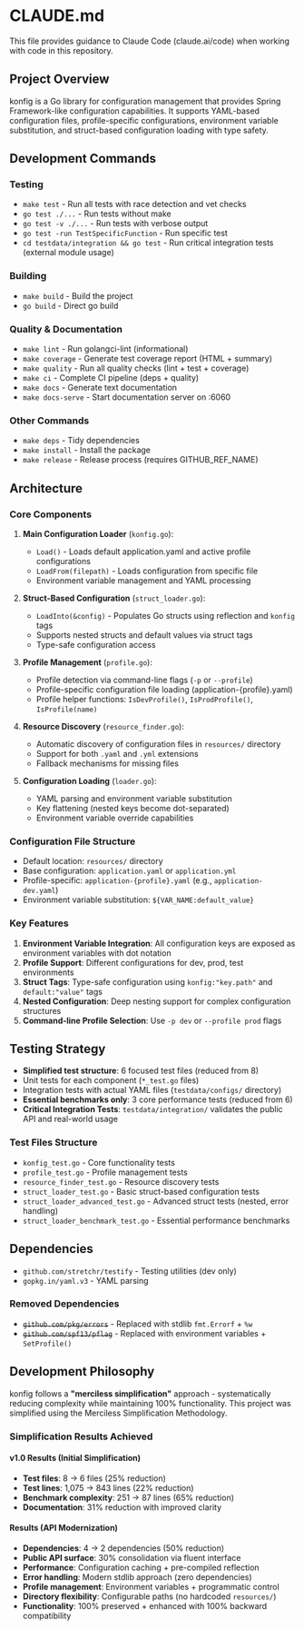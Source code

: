 # CLAUDE.md

This file provides guidance to Claude Code (claude.ai/code) when working with code in this repository.

## Project Overview

konfig is a Go library for configuration management that provides Spring Framework-like configuration capabilities. It
supports YAML-based configuration files, profile-specific configurations, environment variable substitution, and
struct-based configuration loading with type safety.

## Development Commands

### Testing

- `make test` - Run all tests with race detection and vet checks
- `go test ./...` - Run tests without make
- `go test -v ./...` - Run tests with verbose output
- `go test -run TestSpecificFunction` - Run specific test
- `cd testdata/integration && go test` - Run critical integration tests (external module usage)

### Building

- `make build` - Build the project
- `go build` - Direct go build

### Quality & Documentation

- `make lint` - Run golangci-lint (informational)
- `make coverage` - Generate test coverage report (HTML + summary)
- `make quality` - Run all quality checks (lint + test + coverage)
- `make ci` - Complete CI pipeline (deps + quality)
- `make docs` - Generate text documentation
- `make docs-serve` - Start documentation server on :6060

### Other Commands

- `make deps` - Tidy dependencies
- `make install` - Install the package
- `make release` - Release process (requires GITHUB_REF_NAME)

## Architecture

### Core Components

1. **Main Configuration Loader** (`konfig.go`):
    - `Load()` - Loads default application.yaml and active profile configurations
    - `LoadFrom(filepath)` - Loads configuration from specific file
    - Environment variable management and YAML processing

2. **Struct-Based Configuration** (`struct_loader.go`):
    - `LoadInto(&config)` - Populates Go structs using reflection and `konfig` tags
    - Supports nested structs and default values via struct tags
    - Type-safe configuration access

3. **Profile Management** (`profile.go`):
    - Profile detection via command-line flags (`-p` or `--profile`)
    - Profile-specific configuration file loading (application-{profile}.yaml)
    - Profile helper functions: `IsDevProfile()`, `IsProdProfile()`, `IsProfile(name)`

4. **Resource Discovery** (`resource_finder.go`):
    - Automatic discovery of configuration files in `resources/` directory
    - Support for both `.yaml` and `.yml` extensions
    - Fallback mechanisms for missing files

5. **Configuration Loading** (`loader.go`):
    - YAML parsing and environment variable substitution
    - Key flattening (nested keys become dot-separated)
    - Environment variable override capabilities

### Configuration File Structure

- Default location: `resources/` directory
- Base configuration: `application.yaml` or `application.yml`
- Profile-specific: `application-{profile}.yaml` (e.g., `application-dev.yaml`)
- Environment variable substitution: `${VAR_NAME:default_value}`

### Key Features

1. **Environment Variable Integration**: All configuration keys are exposed as environment variables with dot notation
2. **Profile Support**: Different configurations for dev, prod, test environments
3. **Struct Tags**: Type-safe configuration using `konfig:"key.path"` and `default:"value"` tags
4. **Nested Configuration**: Deep nesting support for complex configuration structures
5. **Command-line Profile Selection**: Use `-p dev` or `--profile prod` flags

## Testing Strategy

- **Simplified test structure**: 6 focused test files (reduced from 8)
- Unit tests for each component (`*_test.go` files)
- Integration tests with actual YAML files (`testdata/configs/` directory)
- **Essential benchmarks only**: 3 core performance tests (reduced from 6)
- **Critical Integration Tests**: `testdata/integration/` validates the public API and real-world usage

### Test Files Structure

- `konfig_test.go` - Core functionality tests
- `profile_test.go` - Profile management tests
- `resource_finder_test.go` - Resource discovery tests
- `struct_loader_test.go` - Basic struct-based configuration tests
- `struct_loader_advanced_test.go` - Advanced struct tests (nested, error handling)
- `struct_loader_benchmark_test.go` - Essential performance benchmarks

## Dependencies

- `github.com/stretchr/testify` - Testing utilities (dev only)
- `gopkg.in/yaml.v3` - YAML parsing

### Removed Dependencies
- ~~`github.com/pkg/errors`~~ - Replaced with stdlib `fmt.Errorf` + `%w`
- ~~`github.com/spf13/pflag`~~ - Replaced with environment variables + `SetProfile()`

## Development Philosophy

konfig follows a **"merciless simplification"** approach - systematically reducing complexity while maintaining 100%
functionality. This project was simplified using
the Merciless Simplification Methodology.

### Simplification Results Achieved

#### v1.0 Results (Initial Simplification)
- **Test files**: 8 → 6 files (25% reduction)
- **Test lines**: 1,075 → 843 lines (22% reduction)
- **Benchmark complexity**: 251 → 87 lines (65% reduction)
- **Documentation**: 31% reduction with improved clarity

#### Results (API Modernization)
- **Dependencies**: 4 → 2 dependencies (50% reduction)
- **Public API surface**: 30% consolidation via fluent interface
- **Performance**: Configuration caching + pre-compiled reflection
- **Error handling**: Modern stdlib approach (zero dependencies)
- **Profile management**: Environment variables + programmatic control
- **Directory flexibility**: Configurable paths (no hardcoded `resources/`)
- **Functionality**: 100% preserved + enhanced with 100% backward compatibility